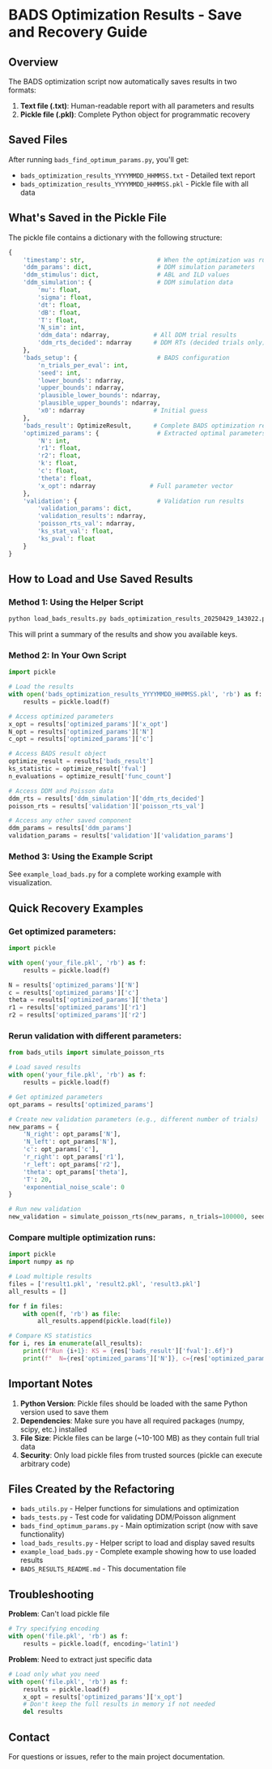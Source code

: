 # BADS Optimization Results - Save and Recovery Guide

## Overview

The BADS optimization script now automatically saves results in two formats:
1. **Text file (.txt)**: Human-readable report with all parameters and results
2. **Pickle file (.pkl)**: Complete Python object for programmatic recovery

## Saved Files

After running `bads_find_optimum_params.py`, you'll get:
- `bads_optimization_results_YYYYMMDD_HHMMSS.txt` - Detailed text report
- `bads_optimization_results_YYYYMMDD_HHMMSS.pkl` - Pickle file with all data

## What's Saved in the Pickle File

The pickle file contains a dictionary with the following structure:

```python
{
    'timestamp': str,                    # When the optimization was run
    'ddm_params': dict,                  # DDM simulation parameters
    'ddm_stimulus': dict,                # ABL and ILD values
    'ddm_simulation': {                  # DDM simulation data
        'mu': float,
        'sigma': float,
        'dt': float,
        'dB': float,
        'T': float,
        'N_sim': int,
        'ddm_data': ndarray,            # All DDM trial results
        'ddm_rts_decided': ndarray      # DDM RTs (decided trials only)
    },
    'bads_setup': {                      # BADS configuration
        'n_trials_per_eval': int,
        'seed': int,
        'lower_bounds': ndarray,
        'upper_bounds': ndarray,
        'plausible_lower_bounds': ndarray,
        'plausible_upper_bounds': ndarray,
        'x0': ndarray                   # Initial guess
    },
    'bads_result': OptimizeResult,      # Complete BADS optimization result
    'optimized_params': {                # Extracted optimal parameters
        'N': int,
        'r1': float,
        'r2': float,
        'k': float,
        'c': float,
        'theta': float,
        'x_opt': ndarray               # Full parameter vector
    },
    'validation': {                      # Validation run results
        'validation_params': dict,
        'validation_results': ndarray,
        'poisson_rts_val': ndarray,
        'ks_stat_val': float,
        'ks_pval': float
    }
}
```

## How to Load and Use Saved Results

### Method 1: Using the Helper Script

```bash
python load_bads_results.py bads_optimization_results_20250429_143022.pkl
```

This will print a summary of the results and show you available keys.

### Method 2: In Your Own Script

```python
import pickle

# Load the results
with open('bads_optimization_results_YYYYMMDD_HHMMSS.pkl', 'rb') as f:
    results = pickle.load(f)

# Access optimized parameters
x_opt = results['optimized_params']['x_opt']
N_opt = results['optimized_params']['N']
c_opt = results['optimized_params']['c']

# Access BADS result object
optimize_result = results['bads_result']
ks_statistic = optimize_result['fval']
n_evaluations = optimize_result['func_count']

# Access DDM and Poisson data
ddm_rts = results['ddm_simulation']['ddm_rts_decided']
poisson_rts = results['validation']['poisson_rts_val']

# Access any other saved component
ddm_params = results['ddm_params']
validation_params = results['validation']['validation_params']
```

### Method 3: Using the Example Script

See `example_load_bads.py` for a complete working example with visualization.

## Quick Recovery Examples

### Get optimized parameters:
```python
import pickle

with open('your_file.pkl', 'rb') as f:
    results = pickle.load(f)

N = results['optimized_params']['N']
c = results['optimized_params']['c']
theta = results['optimized_params']['theta']
r1 = results['optimized_params']['r1']
r2 = results['optimized_params']['r2']
```

### Rerun validation with different parameters:
```python
from bads_utils import simulate_poisson_rts

# Load saved results
with open('your_file.pkl', 'rb') as f:
    results = pickle.load(f)

# Get optimized parameters
opt_params = results['optimized_params']

# Create new validation parameters (e.g., different number of trials)
new_params = {
    'N_right': opt_params['N'],
    'N_left': opt_params['N'],
    'c': opt_params['c'],
    'r_right': opt_params['r1'],
    'r_left': opt_params['r2'],
    'theta': opt_params['theta'],
    'T': 20,
    'exponential_noise_scale': 0
}

# Run new validation
new_validation = simulate_poisson_rts(new_params, n_trials=100000, seed=42)
```

### Compare multiple optimization runs:
```python
import pickle
import numpy as np

# Load multiple results
files = ['result1.pkl', 'result2.pkl', 'result3.pkl']
all_results = []

for f in files:
    with open(f, 'rb') as file:
        all_results.append(pickle.load(file))

# Compare KS statistics
for i, res in enumerate(all_results):
    print(f"Run {i+1}: KS = {res['bads_result']['fval']:.6f}")
    print(f"  N={res['optimized_params']['N']}, c={res['optimized_params']['c']:.6f}")
```

## Important Notes

1. **Python Version**: Pickle files should be loaded with the same Python version used to save them
2. **Dependencies**: Make sure you have all required packages (numpy, scipy, etc.) installed
3. **File Size**: Pickle files can be large (~10-100 MB) as they contain full trial data
4. **Security**: Only load pickle files from trusted sources (pickle can execute arbitrary code)

## Files Created by the Refactoring

- `bads_utils.py` - Helper functions for simulations and optimization
- `bads_tests.py` - Test code for validating DDM/Poisson alignment
- `bads_find_optimum_params.py` - Main optimization script (now with save functionality)
- `load_bads_results.py` - Helper script to load and display saved results
- `example_load_bads.py` - Complete example showing how to use loaded results
- `BADS_RESULTS_README.md` - This documentation file

## Troubleshooting

**Problem**: Can't load pickle file
```python
# Try specifying encoding
with open('file.pkl', 'rb') as f:
    results = pickle.load(f, encoding='latin1')
```

**Problem**: Need to extract just specific data
```python
# Load only what you need
with open('file.pkl', 'rb') as f:
    results = pickle.load(f)
    x_opt = results['optimized_params']['x_opt']
    # Don't keep the full results in memory if not needed
    del results
```

## Contact

For questions or issues, refer to the main project documentation.
